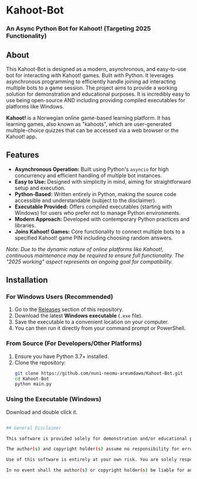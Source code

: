 # Kahoot-Bot

### An Async Python Bot for Kahoot! (Targeting 2025 Functionality)

## About

This Kahoot-Bot is designed as a modern, asynchronous, and easy-to-use bot for interacting with Kahoot! games. Built with Python. It leverages asynchronous programming to efficiently handle joining ad interacting multiple bots to a game session. The project aims to provide a working solution for demonstration and educational purposes. It is incredibly easy to use being open-source AND including providing compiled executables for platforms like Windows.

**Kahoot!** is a Norwegian online game-based learning platform. It has learning games, also known as "kahoots", which are user-generated multiple-choice quizzes that can be accessed via a web browser or the Kahoot! app.


## Features

*   **Asynchronous Operation:** Built using Python's `asyncio` for high concurrency and efficient handling of multiple bot instances.
*   **Easy to Use:** Designed with simplicity in mind, aiming for straightforward setup and execution.
*   **Python-Based:** Written entirely in Python, making the source code accessible and understandable (subject to the disclaimer).
*   **Executable Provided:** Offers compiled executables (starting with Windows) for users who prefer not to manage Python environments.
*   **Modern Approach:** Developed with contemporary Python practices and libraries.
*   **Joins Kahoot! Games:** Core functionality to connect multiple bots to a specified Kahoot! game PIN including choosing random answers.

*Note: Due to the dynamic nature of online platforms like Kahoot!, continuous maintenance may be required to ensure full functionality. The "2025 working" aspect represents an ongoing goal for compatibility.*

## Installation

### For Windows Users (Recommended)

1.  Go to the [Releases](#releases) section of this repository.
2.  Download the latest **Windows executable** (`.exe` file).
3.  Save the executable to a convenient location on your computer.
4.  You can then run it directly from your command prompt or PowerShell.

### From Source (For Developers/Other Platforms)

1.  Ensure you have Python 3.7+ installed.
2.  Clone the repository:
    ```bash
    git clone https://github.com/nuni-neomu-areumdawo/Kahoot-Bot.git
    cd Kahoot-Bot
    python main.py
    ```

### Using the Executable (Windows)

Download and double click it.

```bash

## General Disclaimer

This software is provided solely for demonstration and/or educational purposes. It is provided "AS IS" without warranty of any kind, express or implied. The author(s) and copyright holder(s) disclaim all warranties, including, but not limited to, the implied warranties of merchantability, fitness for a particular purpose, title, and non-infringement.

The author(s) and copyright holder(s) assume no responsibility for errors or omissions in the software or documentation. They make no warranty that the software will meet your requirements, be uninterrupted, timely, secure, error-free, or that any defects will be corrected.

Use of this software is entirely at your own risk. You are solely responsible for determining the appropriateness of using the software and assume all risks associated with its use. This includes, but is not limited to, the risks of program errors, damage to or loss of data or equipment, and unavailability or interruption of operations.

In no event shall the author(s) or copyright holder(s) be liable for any special, punitive, incidental, indirect, direct, or consequential damages of any kind, including, without limitation, those resulting from loss of use, data, or profits, whether or not advised of the possibility of such damages, and on any theory of liability, arising out of or in connection with the use or performance of this software.
